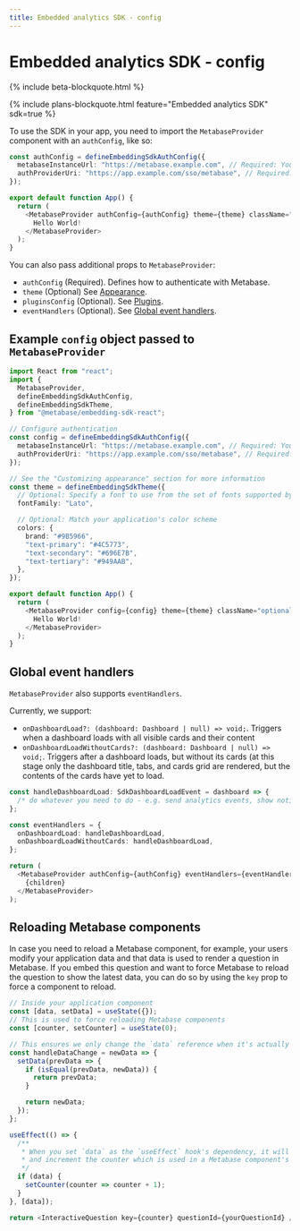 ```yaml
---
title: Embedded analytics SDK - config
---
```


# Embedded analytics SDK - config

{% include beta-blockquote.html %}

{% include plans-blockquote.html feature="Embedded analytics SDK" sdk=true %}

To use the SDK in your app, you need to import the `MetabaseProvider` component with an `authConfig`, like so:

```typescript
const authConfig = defineEmbeddingSdkAuthConfig({
  metabaseInstanceUrl: "https://metabase.example.com", // Required: Your Metabase instance URL
  authProviderUri: "https://app.example.com/sso/metabase", // Required: An endpoint in your app that signs the user in and returns a session
});

export default function App() {
  return (
    <MetabaseProvider authConfig={authConfig} theme={theme} className="optional-class">
      Hello World!
    </MetabaseProvider>
  );
}
```

You can also pass additional props to `MetabaseProvider`:

- `authConfig` (Required). Defines how to authenticate with Metabase.
- `theme` (Optional) See [Appearance](./appearance.md).
- `pluginsConfig` (Optional). See [Plugins](./plugins.md).
- `eventHandlers` (Optional). See [Global event handlers](#global-event-handlers).

## Example `config` object passed to `MetabaseProvider`

```typescript
import React from "react";
import {
  MetabaseProvider,
  defineEmbeddingSdkAuthConfig,
  defineEmbeddingSdkTheme,
} from "@metabase/embedding-sdk-react";

// Configure authentication
const config = defineEmbeddingSdkAuthConfig({
  metabaseInstanceUrl: "https://metabase.example.com", // Required: Your Metabase instance URL
  authProviderUri: "https://app.example.com/sso/metabase", // Required: An endpoint in your app that signs the user in and returns a session
});

// See the "Customizing appearance" section for more information
const theme = defineEmbeddingSdkTheme({
  // Optional: Specify a font to use from the set of fonts supported by Metabase
  fontFamily: "Lato",

  // Optional: Match your application's color scheme
  colors: {
    brand: "#9B5966",
    "text-primary": "#4C5773",
    "text-secondary": "#696E7B",
    "text-tertiary": "#949AAB",
  },
});

export default function App() {
  return (
    <MetabaseProvider config={config} theme={theme} className="optional-class">
      Hello World!
    </MetabaseProvider>
  );
}
```

## Global event handlers

`MetabaseProvider` also supports `eventHandlers`.

Currently, we support:

- `onDashboardLoad?: (dashboard: Dashboard | null) => void;`. Triggers when a dashboard loads with all visible cards and their content
- `onDashboardLoadWithoutCards?: (dashboard: Dashboard | null) => void;`. Triggers after a dashboard loads, but without its cards (at this stage only the dashboard title, tabs, and cards grid are rendered, but the contents of the cards have yet to load.

```typescript
const handleDashboardLoad: SdkDashboardLoadEvent = dashboard => {
  /* do whatever you need to do - e.g. send analytics events, show notifications */
};

const eventHandlers = {
  onDashboardLoad: handleDashboardLoad,
  onDashboardLoadWithoutCards: handleDashboardLoad,
};

return (
  <MetabaseProvider authConfig={authConfig} eventHandlers={eventHandlers}>
    {children}
  </MetabaseProvider>
);
```

## Reloading Metabase components

In case you need to reload a Metabase component, for example, your users modify your application data and that data is used to render a question in Metabase. If you embed this question and want to force Metabase to reload the question to show the latest data, you can do so by using the `key` prop to force a component to reload.

```typescript
// Inside your application component
const [data, setData] = useState({});
// This is used to force reloading Metabase components
const [counter, setCounter] = useState(0);

// This ensures we only change the `data` reference when it's actually changed
const handleDataChange = newData => {
  setData(prevData => {
    if (isEqual(prevData, newData)) {
      return prevData;
    }

    return newData;
  });
};

useEffect(() => {
  /**
   * When you set `data` as the `useEffect` hook's dependency, it will trigger the effect
   * and increment the counter which is used in a Metabase component's `key` prop, forcing it to reload.
   */
  if (data) {
    setCounter(counter => counter + 1);
  }
}, [data]);

return <InteractiveQuestion key={counter} questionId={yourQuestionId} />;
```
